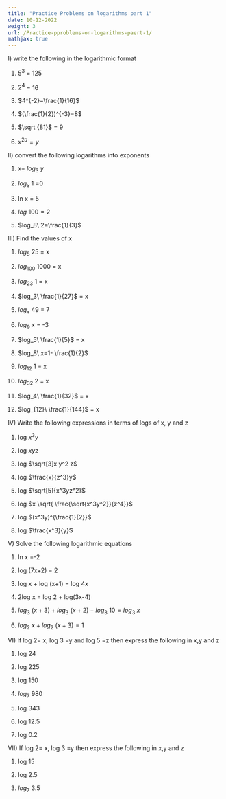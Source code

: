 ```yaml
---
title: "Practice Problems on logarithms part 1"
date: 10-12-2022
weight: 3
url: /Practice-pproblems-on-logarithms-paert-1/
mathjax: true
---
```


I) write the following in the logarithmic format

1) $5^3$ = 125

2) $2^4$ = 16

3) $4^{-2}=\frac{1}{16}$ 

4) $(\frac{1}{2})^{-3}=8$

5) $\sqrt {81}$ = 9

6) $x^{2a}=y$

II) convert the following logarithms into exponents

1) x= $log_3\ y$

2) $log_x\ 1$ =0

3) ln x = 5

4) $log\ 100=2$

5) $log_8\ 2=\frac{1}{3}$

III) Find the values of x

1) $log_5\ 25$ = x

2) $log_{100}\ 1000$ = x

3) $log_{23}\ 1$ = x

4) $log_3\ \frac{1}{27}$ = x

5) $log_x\ 49$ = 7

6) $log_9\ x$ = -3

7) $log_5\ \frac{1}{5}$ = x

8) $log_8\ x=1- \frac{1}{2}$ 

9) $log_{12}\ 1$ = x

10) $log_{32}\ 2$ = x

11) $log_4\ \frac{1}{32}$ = x

12) $log_{12}\ \frac{1}{144}$ = x

IV) Write the following expressions in terms of logs of x, y and z

1) log $x^3y$

2) log $xyz$

3) log $\sqrt[3]x y^2 z$

4) log $\frac{x}{z^3}y$

5) log $\sqrt[5]{x^3yz^2}$

6) log $x \sqrt{ \frac{\sqrt{x^3y^2}}{z^4}}$

7) log $(x^3y)^{\frac{1}{2}}$

8) log $\frac{x^3}{y}$

V) Solve the following logarithmic equations

1) ln x =-2

2) log (7x+2) = 2

3) log x + log (x+1) = log 4x

4) 2log x = log 2 + log(3x-4)

5) $log_3\ (x+3) + log_3\ (x+2) - log_3\ 10 = log_3\ x$

6) $log_2\ x + log_2\ (x+3) = 1$

VI) If log 2= x, log 3 =y and log 5 =z then express the following in x,y and z

1) log 24

2) log 225

3) log 150

4) $log_7\ 980$

5) log 343

6) log 12.5

7) log 0.2

VII) If log 2= x, log 3 =y then express the following in x,y and z

1) log 15

2) log 2.5

3) $log_7\ 3.5$

